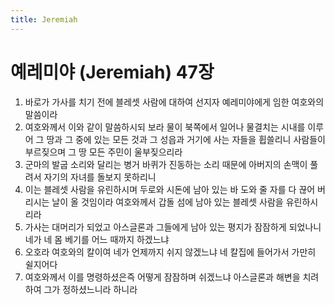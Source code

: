 ```yaml
---
title: Jeremiah
---
```


# 예레미야 (Jeremiah) 47장
1. 바로가 가사를 치기 전에 블레셋 사람에 대하여 선지자 예레미야에게 임한 여호와의 말씀이라
1. 여호와께서 이와 같이 말씀하시되 보라 물이 북쪽에서 일어나 물결치는 시내를 이루어 그 땅과 그 중에 있는 모든 것과 그 성읍과 거기에 사는 자들을 휩쓸리니 사람들이 부르짖으며 그 땅 모든 주민이 울부짖으리라
1. 군마의 발굽 소리와 달리는 병거 바퀴가 진동하는 소리 때문에 아버지의 손맥이 풀려서 자기의 자녀를 돌보지 못하리니
1. 이는 블레셋 사람을 유린하시며 두로와 시돈에 남아 있는 바 도와 줄 자를 다 끊어 버리시는 날이 올 것임이라 여호와께서 갑돌 섬에 남아 있는 블레셋 사람을 유린하시리라
1. 가사는 대머리가 되었고 아스글론과 그들에게 남아 있는 평지가 잠잠하게 되었나니 네가 네 몸 베기를 어느 때까지 하겠느냐
1. 오호라 여호와의 칼이여 네가 언제까지 쉬지 않겠느냐 네 칼집에 들어가서 가만히 쉴지어다
1. 여호와께서 이를 명령하셨은즉 어떻게 잠잠하며 쉬겠느냐 아스글론과 해변을 치려 하여 그가 정하셨느니라 하니라